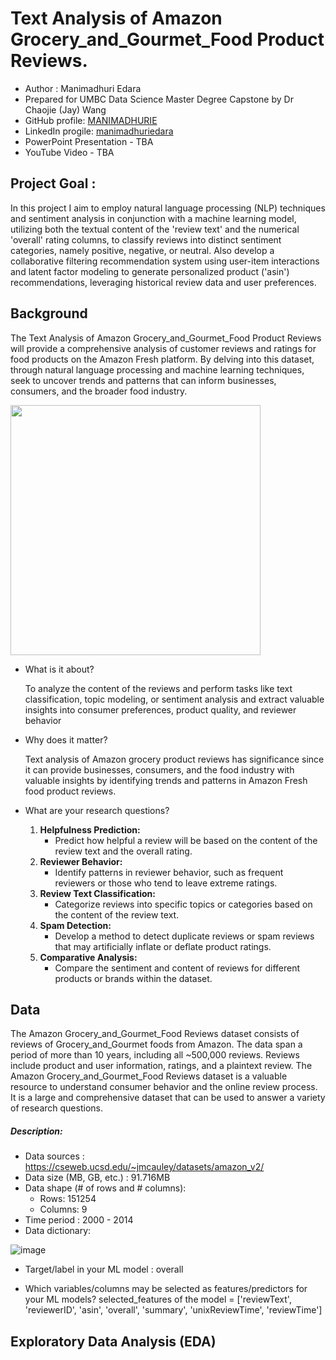 # Text Analysis of Amazon Grocery_and_Gourmet_Food Product Reviews.

-  Author : Manimadhuri Edara
-  Prepared for UMBC Data Science Master Degree Capstone by Dr Chaojie (Jay) Wang
-  GitHub profile: <a href="https://github.com/MANIMADHURIE"> MANIMADHURIE </a>
-  LinkedIn progile: <a href="https://www.linkedin.com/in/manimadhuriedara/"> manimadhuriedara </a>
-  PowerPoint Presentation - TBA
-  YouTube Video - TBA
  
## Project Goal : 

In this project I aim to employ natural language processing (NLP) techniques and sentiment analysis in conjunction with a machine learning model, utilizing both the textual content of the 'review text' and the numerical 'overall' rating columns, to classify reviews into distinct sentiment categories, namely positive, negative, or neutral. Also develop a collaborative filtering recommendation system using user-item interactions and latent factor modeling to generate personalized product ('asin') recommendations, leveraging historical review data and user preferences.

## Background
The Text Analysis of Amazon Grocery_and_Gourmet_Food Product Reviews will provide a comprehensive analysis of customer reviews and ratings for food products on the Amazon Fresh platform. By delving into this dataset, through natural language processing and machine learning techniques, seek to uncover trends and patterns that can inform businesses, consumers, and the broader food industry.

<img src="https://assets.aboutamazon.com/dims4/default/e1f08b0/2147483647/strip/true/crop/1279x720+0+0/resize/1320x743!/format/webp/quality/90/?url=https%3A%2F%2Famazon-blogs-brightspot.s3.amazonaws.com%2Ff5%2F9f%2F43fe106c4a5081e7a696ef0a8fa8%2Ffresh-1280x7201.jpg" width="400">

- What is it about?
  
  To analyze the content of the reviews and perform tasks like text classification, topic modeling, or sentiment analysis and extract valuable insights into 
  consumer preferences, product quality, and reviewer behavior
  
- Why does it matter?

  Text analysis of Amazon grocery product reviews has significance since it can provide businesses, consumers, and the food industry with valuable insights by 
  identifying trends and patterns in Amazon Fresh food product reviews.
  
- What are your research questions?
 
  1. **Helpfulness Prediction:**
     - Predict how helpful a review will be based on the content of the review text and the overall rating.
  2. **Reviewer Behavior:**
     - Identify patterns in reviewer behavior, such as frequent reviewers or those who tend to leave extreme ratings.
  3. **Review Text Classification:**
     - Categorize reviews into specific topics or categories based on the content of the review text.
  4. **Spam Detection:**
     - Develop a method to detect duplicate reviews or spam reviews that may artificially inflate or deflate product ratings.
  5. **Comparative Analysis:**
     - Compare the sentiment and content of reviews for different products or brands within the dataset.

## Data

The Amazon Grocery_and_Gourmet_Food Reviews dataset consists of reviews of Grocery_and_Gourmet foods from Amazon. The data span a period of more than 10 years, including all ~500,000 reviews. Reviews include product and user information, ratings, and a plaintext review.
The Amazon Grocery_and_Gourmet_Food Reviews dataset is a valuable resource to understand consumer behavior and the online review process. It is a large and comprehensive dataset that can be used to answer a variety of research questions.

##### Description: 
- Data sources : https://cseweb.ucsd.edu/~jmcauley/datasets/amazon_v2/
- Data size (MB, GB, etc.) : 91.716MB
- Data shape (# of rows and # columns):
   - Rows: 151254
   - Columns: 9
- Time period : 2000 - 2014
- Data dictionary:


![image](https://github.com/DATA-606-2023-FALL-TUESDAY/Edara_Manimadhuri/assets/37103568/a1933804-35be-42e2-93b7-e06df728a0d8)
          
- Target/label in your ML model : overall
  
- Which variables/columns may be selected as features/predictors for your ML models?
   selected_features of the model = ['reviewText', 'reviewerID', 'asin', 'overall', 'summary', 'unixReviewTime', 'reviewTime']

## Exploratory Data Analysis (EDA)
  
